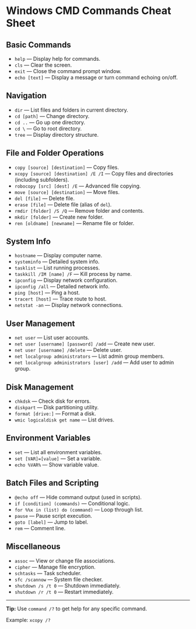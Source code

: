 # Windows CMD Commands Cheat Sheet

## Basic Commands

- `help` — Display help for commands.
- `cls` — Clear the screen.
- `exit` — Close the command prompt window.
- `echo [text]` — Display a message or turn command echoing on/off.

## Navigation

- `dir` — List files and folders in current directory.
- `cd [path]` — Change directory.
- `cd ..` — Go up one directory.
- `cd \` — Go to root directory.
- `tree` — Display directory structure.

## File and Folder Operations

- `copy [source] [destination]` — Copy files.
- `xcopy [source] [destination] /E /I` — Copy files and directories (including subfolders).
- `robocopy [src] [dest] /E` — Advanced file copying.
- `move [source] [destination]` — Move files.
- `del [file]` — Delete file.
- `erase [file]` — Delete file (alias of `del`).
- `rmdir [folder] /S /Q` — Remove folder and contents.
- `mkdir [folder]` — Create new folder.
- `ren [oldname] [newname]` — Rename file or folder.

## System Info

- `hostname` — Display computer name.
- `systeminfo` — Detailed system info.
- `tasklist` — List running processes.
- `taskkill /IM [name] /F` — Kill process by name.
- `ipconfig` — Display network configuration.
- `ipconfig /all` — Detailed network info.
- `ping [host]` — Ping a host.
- `tracert [host]` — Trace route to host.
- `netstat -an` — Display network connections.

## User Management

- `net user` — List user accounts.
- `net user [username] [password] /add` — Create new user.
- `net user [username] /delete` — Delete user.
- `net localgroup administrators` — List admin group members.
- `net localgroup administrators [user] /add` — Add user to admin group.

## Disk Management

- `chkdsk` — Check disk for errors.
- `diskpart` — Disk partitioning utility.
- `format [drive:]` — Format a disk.
- `wmic logicaldisk get name` — List drives.

## Environment Variables

- `set` — List all environment variables.
- `set [VAR]=[value]` — Set a variable.
- `echo %VAR%` — Show variable value.

## Batch Files and Scripting

- `@echo off` — Hide command output (used in scripts).
- `if [condition] (commands)` — Conditional logic.
- `for %%x in (list) do (command)` — Loop through list.
- `pause` — Pause script execution.
- `goto [label]` — Jump to label.
- `rem` — Comment line.

## Miscellaneous

- `assoc` — View or change file associations.
- `cipher` — Manage file encryption.
- `schtasks` — Task scheduler.
- `sfc /scannow` — System file checker.
- `shutdown /s /t 0` — Shutdown immediately.
- `shutdown /r /t 0` — Restart immediately.

---
**Tip:** Use `command /?` to get help for any specific command.

Example: `xcopy /?`

